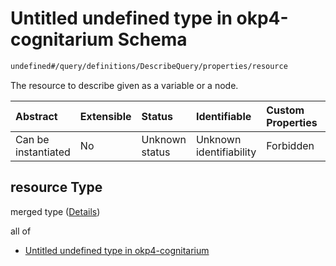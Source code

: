 # Untitled undefined type in okp4-cognitarium Schema

```txt
undefined#/query/definitions/DescribeQuery/properties/resource
```

The resource to describe given as a variable or a node.

| Abstract            | Extensible | Status         | Identifiable            | Custom Properties | Additional Properties | Access Restrictions | Defined In                                                                     |
| :------------------ | :--------- | :------------- | :---------------------- | :---------------- | :-------------------- | :------------------ | :----------------------------------------------------------------------------- |
| Can be instantiated | No         | Unknown status | Unknown identifiability | Forbidden         | Allowed               | none                | [okp4-cognitarium.json\*](schema/okp4-cognitarium.json "open original schema") |

## resource Type

merged type ([Details](okp4-cognitarium-querymsg-definitions-describequery-properties-resource.md))

all of

*   [Untitled undefined type in okp4-cognitarium](okp4-cognitarium-querymsg-definitions-describequery-properties-resource-allof-0.md "check type definition")
